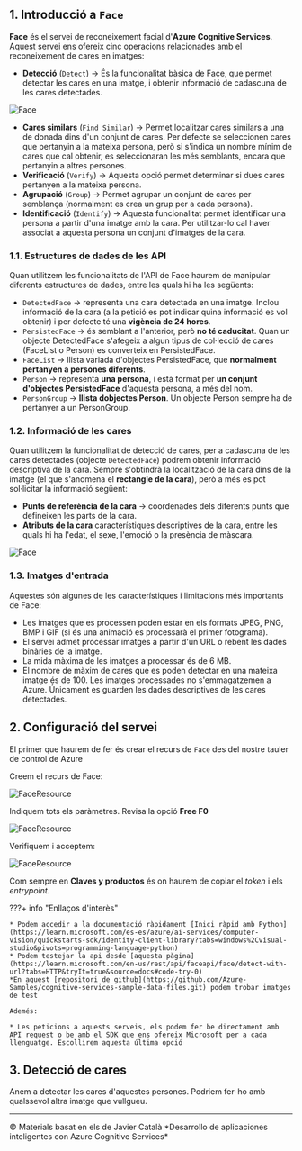 ## 1. Introducció a `Face`

**Face** és el servei de reconeixement facial d'**Azure Cognitive Services**. Aquest servei ens ofereix cinc operacions relacionades amb el reconeixement de cares en imatges:

* **Detecció** (`Detect`) → És la funcionalitat bàsica de Face, que permet detectar les cares en una imatge, i obtenir informació de cadascuna de les cares detectades.

![Face](./img/Face02.png)

* **Cares similars** (`Find Similar`) → Permet localitzar cares similars a una de donada dins d'un conjunt de cares. Per defecte se seleccionen cares que pertanyin a la mateixa persona, però si s'indica un nombre mínim de cares que cal obtenir, es seleccionaran les més semblants, encara que pertanyin a altres persones.
* **Verificació** (`Verify`) → Aquesta opció permet determinar si dues cares pertanyen a la mateixa persona.
* **Agrupació** (`Group`) → Permet agrupar un conjunt de cares per semblança (normalment es crea un grup per a cada persona).
* **Identificació** (`Identify`) → Aquesta funcionalitat permet identificar una persona a partir d'una imatge amb la cara. Per utilitzar-lo cal haver associat a aquesta persona un conjunt d'imatges de la cara.

### 1.1. Estructures de dades de les API

Quan utilitzem les funcionalitats de l'API de Face haurem de manipular diferents estructures de dades, entre les quals hi ha les següents:

* `DetectedFace` → representa una cara detectada en una imatge. Inclou informació de la cara (a la petició es pot indicar quina informació es vol obtenir) i per defecte té una **vigència de 24 hores**.
* `PersistedFace` → és semblant a l'anterior, però **no té caducitat**. Quan un objecte DetectedFace s'afegeix a algun tipus de col·lecció de cares (FaceList o Person) es converteix en PersistedFace.
* `FaceList` → llista variada d'objectes PersistedFace, que **normalment pertanyen a persones diferents**.
* `Person` → representa **una persona**, i està format per **un conjunt d'objectes PersistedFace** d'aquesta persona, a més del nom.
* `PersonGroup` → **llista dobjectes Person**. Un objecte Person sempre ha de pertànyer a un PersonGroup.

### 1.2. Informació de les cares

Quan utilitzem la funcionalitat de detecció de cares, per a cadascuna de les cares detectades (objecte `DetectedFace`) podrem obtenir informació descriptiva de la cara. Sempre s'obtindrà la localització de la cara dins de la imatge (el que s'anomena el **rectangle de la cara**), però a més es pot sol·licitar la informació següent:

* **Punts de referència de la cara** → coordenades dels diferents punts que defineixen les parts de la cara.
* **Atributs de la cara**  característiques descriptives de la cara, entre les quals hi ha l'edat, el sexe, l'emoció o la presència de màscara.

![Face](./img/Face01.png)


### 1.3. Imatges d'entrada

Aquestes són algunes de les característiques i limitacions més importants de Face:

* Les imatges que es processen poden estar en els formats JPEG, PNG, BMP i GIF (si és una animació es processarà el primer fotograma).
* El servei admet processar imatges a partir d'un URL o rebent les dades binàries de la imatge.
* La mida màxima de les imatges a processar és de 6 MB.
* El nombre de màxim de cares que es poden detectar en una mateixa imatge és de 100.
Les imatges processades no s'emmagatzemen a Azure. Únicament es guarden les dades descriptives de les cares detectades.

## 2. Configuració del servei

El primer que haurem de fer és crear el recurs de `Face` des del nostre tauler de control de Azure

Creem el recurs de Face:

![FaceResource](./img/FaceResource02.png)

Indiquem tots els paràmetres. Revisa la opció **Free F0**

![FaceResource](./img/FaceResource03.png)

Verifiquem i acceptem:

![FaceResource](./img/FaceResource04.png)

Com sempre en **Claves y productos** és on haurem de copiar el _token_ i els _entrypoint_.

???+ info "Enllaços d'interès"

    * Podem accedir a la documentació ràpidament [Inici ràpid amb Python](https://learn.microsoft.com/es-es/azure/ai-services/computer-vision/quickstarts-sdk/identity-client-library?tabs=windows%2Cvisual-studio&pivots=programming-language-python)
    * Podem testejar la api desde [aquesta pàgina](https://learn.microsoft.com/en-us/rest/api/faceapi/face/detect-with-url?tabs=HTTP&tryIt=true&source=docs#code-try-0)
    *En aquest [repositori de github](https://github.com/Azure-Samples/cognitive-services-sample-data-files.git) podem trobar imatges de test 

    Ademés:

    * Les peticions a aquests serveis, els podem fer be directament amb API request o be amb el SDK que ens ofereix Microsoft per a cada llenguatge. Escollirem aquesta última opció

## 3. Detecció de cares

Anem a detectar les cares d'aquestes persones. Podriem fer-ho amb qualssevol altra imatge que vullgueu.


<hr>
© Materials basat en els de Javier Català *Desarrollo de aplicaciones inteligentes con Azure
Cognitive Services*